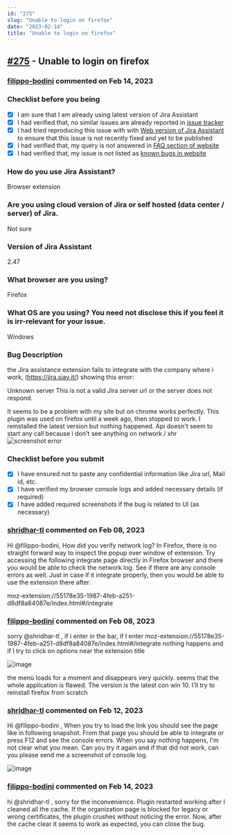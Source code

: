```yaml
---
id: "275"
slug: "Unable to login on firefox"
date: "2023-02-14"
title: "Unable to login on firefox"
---
```



## [#275](https://github.com/shridhar-tl/jira-assistant/issues/275) - Unable to login on firefox

### [filippo-bodini](https://github.com/filippo-bodini) commented on Feb 14, 2023

### Checklist before you being

- [X] I am sure that I am already using latest version of Jira Assistant
- [X] I had verified that, no similar issues are already reported in [issue tracker](https://github.com/shridhar-tl/jira-assistant/issues)
- [X] I had tried reproducing this issue with with [Web version of Jira Assistant](https://app.jiraassistant.com) to ensure that this issue is not recently fixed and yet to be published
- [X] I had verified that, my query is not answered in [FAQ section of website](https://www.jiraassistant.com/faq)
- [X] I had verified that, my issue is not listed as [known bugs in website](https://www.jiraassistant.com/version-history)

### How do you use Jira Assistant?

Browser extension

### Are you using cloud version of Jira or self hosted (data center / server) of Jira.

Not sure

### Version of Jira Assistant

2.47

### What browser are you using?

Firefox

### What OS are you using? You need not disclose this if you feel it is irr-relevant for your issue.

Windows

### Bug Description

the Jira assistance extension fails to integrate with the company where i work, (https://jira.siav.it/) showing this error:

Unknown server
This is not a valid Jira server url or the server does not respond.

It seems to be a problem with my site but on chrome works perfectly. This plugin was used on firefox until a week ago, then stopped to work. I reinstalled the latest version but nothing happened. Api doesn't seem to start any call because i don't see anything on network / xhr
![screenshot error](https://user-images.githubusercontent.com/39699912/216564670-848ce331-e641-48a8-bb62-c24b47a21eb7.jpg)




### Checklist before you submit

- [X] I have ensured not to paste any confidential information like Jira url, Mail id, etc.
- [X] I have verified my browser console logs and added necessary details (if required)
- [X] I have added required screenshots if the bug is related to UI (as necessary)

### [shridhar-tl](https://github.com/shridhar-tl) commented on Feb 08, 2023

Hi @filippo-bodini, How did you verify network log? In Firefox, there is no straight forward way to inspect the popup over window of extension.
Try accessing the following integrate page directly in Firefox browser and there you would be able to check the network log. See if there are any console errors as well. Just in case if it integrate properly, then you would be able to use the extension there after.

moz-extension://55178e35-1987-4feb-a251-d8df8a84087e/index.html#/integrate

### [filippo-bodini](https://github.com/filippo-bodini) commented on Feb 08, 2023

sorry @shridhar-tl , if i enter in the bar, if I enter
moz-extension://55178e35-1987-4feb-a251-d8df8a84087e/index.html#/integrate
nothing happens and if I try to click on options near the extension title

![image](https://user-images.githubusercontent.com/39699912/217518528-ca6adba4-c58e-4172-83a9-07730ff6cbef.png)

the menù loads for a moment and disappears very quickly. seems that the whole application is flawed. The version is the latest con win 10. I'll try to reinstall firefox from scratch

### [shridhar-tl](https://github.com/shridhar-tl) commented on Feb 12, 2023

Hi @filippo-bodini , When you try to load the link you should see the page like in following snapshot. From that page you should be able to integrate or press F12 and see the console errors. When you say nothing happens, I'm not clear what you mean. Can you try it again and if that did not work, can you please send me a screenshot of console log.

![image](https://user-images.githubusercontent.com/37339683/218293154-d1e07239-5294-41d0-a498-2a7d401d8f17.png)


### [filippo-bodini](https://github.com/filippo-bodini) commented on Feb 14, 2023

hi @shridhar-tl , sorry for the inconvenience. Plugin restarted working after I cleaned all the cache. If the organization page is blocked for legacy or wrong certificates, the plugin crushes without noticing the error. Now, after the cache clear it seems to work as expected, you can close the bug.
